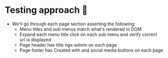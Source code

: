 # Testing approach :thinking:
- We'll go through each page section asserting the following:
    - Menu titles and sub menus match what's rendered in DOM
    - Expand each menu title click on each sub menu and verify correct url is displayed
    - Page header has title ngx-admin on each page
    - Page footer has Created with and social media buttons on each page 
